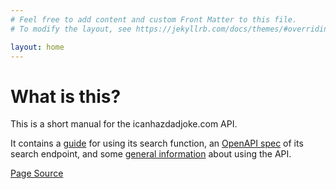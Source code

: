 ```yaml
---
# Feel free to add content and custom Front Matter to this file.
# To modify the layout, see https://jekyllrb.com/docs/themes/#overriding-theme-defaults

layout: home
---
```


# What is this?

This is a short manual for the icanhazdadjoke.com API.

It contains a [guide](https://handoniumumumum.github.io/icanhazdoctest/docs/guide) for using its search function, an [OpenAPI spec](https://handoniumumumum.github.io/icanhazdoctest/docs/swagger) of its search endpoint, and some [general information](https://handoniumumumum.github.io/icanhazdoctest/docs/general) about using the API.

[Page Source](https://github.com/handoniumumumum/icanhazdoctest)
